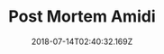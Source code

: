 ---
title: "Post Mortem Amidi"
date: "2018-07-14T02:40:32.169Z"
path: "/post-mortem-amidi/"
image_article: "cover.jpg"
tags: "experiencia-personal,post-mortem"
---